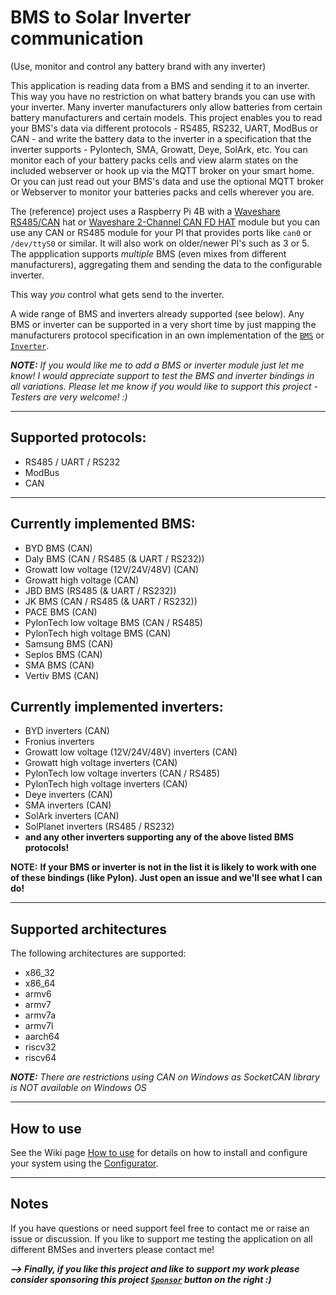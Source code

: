 # BMS to Solar Inverter communication
(Use, monitor and control any battery brand with any inverter)

This application is reading data from a BMS and sending it to an inverter. This way you have no restriction on what battery brands you can use with your inverter. 
Many inverter manufacturers only allow batteries from certain battery manufacturers and certain models.
This project enables you to read your BMS's data via different protocols - RS485, RS232, UART, ModBus or CAN - and write the battery data to the inverter in a specification that the inverter supports - Pylontech, SMA, Growatt, Deye, SolArk, etc.
You can monitor each of your battery packs cells and view alarm states on the included webserver or hook up via the MQTT broker on your smart home.
Or you can just read out your BMS's data and use the optional MQTT broker or Webserver to monitor your batteries packs and cells wherever you are.

The (reference) project uses a Raspberry Pi 4B with a [Waveshare RS485/CAN](https://www.waveshare.com/rs485-can-hat.htm) hat or [Waveshare 2-Channel CAN FD HAT](https://www.waveshare.com/2-ch-can-fd-hat.htm) module but you can use any CAN or RS485 module for your PI that provides ports like `can0` or `/dev/ttyS0` or similar. It will also work on older/newer PI's such as 3 or 5.
The appplication supports _multiple_ BMS (even mixes from different manufacturers), aggregating them and sending the data to the configurable inverter.

This way _you_ control what gets send to the inverter.


A wide range of BMS and inverters already supported (see below). Any BMS or inverter can be supported in a very short time by just mapping the manufacturers protocol specification in an own implementation of the [`BMS`](https://github.com/ai-republic/bms-to-inverter/blob/main/core-api/src/main/java/com/airepublic/bmstoinverter/core/BMS.java) or [`Inverter`](https://github.com/ai-republic/bms-to-inverter/blob/main/core-api/src/main/java/com/airepublic/bmstoinverter/core/Inverter.java).

_**NOTE:** If you would like me to add a BMS or inverter module just let me know! I would appreciate support to test the BMS and inverter bindings in all variations. Please let me know if you would like to support this project - Testers are very welcome! :)_

----------

## Supported protocols:
* RS485 / UART / RS232
* ModBus
* CAN

----------

## Currently implemented BMS:
* BYD BMS (CAN)
* Daly BMS (CAN / RS485 (& UART / RS232))
* Growatt low voltage (12V/24V/48V) (CAN)
* Growatt high voltage (CAN)
* JBD BMS (RS485 (& UART / RS232))
* JK BMS (CAN / RS485 (& UART / RS232))
* PACE BMS (CAN)
* PylonTech low voltage BMS (CAN / RS485)
* PylonTech high voltage BMS (CAN)
* Samsung BMS (CAN)
* Seplos BMS (CAN)
* SMA BMS (CAN)
* Vertiv BMS (CAN)

## Currently implemented inverters:
* BYD inverters (CAN)
* Fronius inverters
* Growatt low voltage (12V/24V/48V) inverters (CAN)
* Growatt high voltage inverters (CAN)
* PylonTech low voltage inverters (CAN / RS485)
* PylonTech high voltage inverters (CAN)
* Deye inverters (CAN)
* SMA inverters (CAN)
* SolArk inverters (CAN)
* SolPlanet inverters (RS485 / RS232)
* **and any other inverters supporting any of the above listed BMS protocols!**


**NOTE:** **If your BMS or inverter is not in the list it is likely to work with one of these bindings (like Pylon). Just open an issue and we'll see what I can do!**

----------

## Supported architectures

The following architectures are supported:
* x86_32 
* x86_64
* armv6
* armv7
* armv7a
* armv7l 
* aarch64
* riscv32
* riscv64

_**NOTE:** There are restrictions using CAN on Windows as SocketCAN library is *NOT* available on Windows OS_

----------

## How to use

See the Wiki page [How to use](https://github.com/ai-republic/bms-to-inverter/wiki/How-to-use) for details on how to install and configure your system using the [Configurator](https://github.com/ai-republic/bms-to-inverter/blob/main/configurator/current/configurator.jar).

----------

## Notes
If you have questions or need support feel free to contact me or raise an issue or discussion.
If you like to support me testing the application on all different BMSes and inverters please contact me!

_**--> Finally, if you like this project and like to support my work please consider sponsoring this project [`Sponsor`](https://github.com/sponsors/ai-republic) button on the right :)**_

